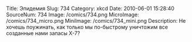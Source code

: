 Title: Эпидемия 
Slug: 734 
Category: xkcd 
Date: 2010-06-01 15:28:40 
SourceNum: 734 
Image: /comics/734.png 
MicroImage: /comics/734_micro.png 
MiniImage: /comics/734_mini.png 
Description: Не хочешь поужинать, как только мы по-быстрому уничтожим все созданные нами запасы X-7? 

